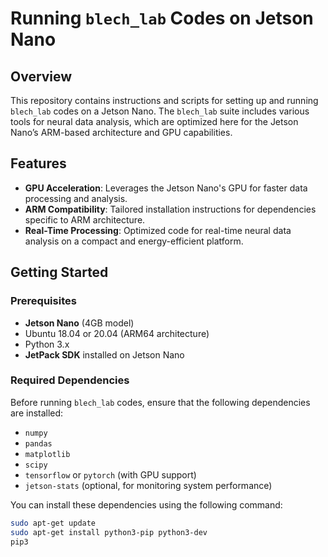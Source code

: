 # Running `blech_lab` Codes on Jetson Nano

## Overview
This repository contains instructions and scripts for setting up and running `blech_lab` codes on a Jetson Nano. The `blech_lab` suite includes various tools for neural data analysis, which are optimized here for the Jetson Nano’s ARM-based architecture and GPU capabilities.

## Features
- **GPU Acceleration**: Leverages the Jetson Nano's GPU for faster data processing and analysis.
- **ARM Compatibility**: Tailored installation instructions for dependencies specific to ARM architecture.
- **Real-Time Processing**: Optimized code for real-time neural data analysis on a compact and energy-efficient platform.

## Getting Started

### Prerequisites
- **Jetson Nano** (4GB model)
- Ubuntu 18.04 or 20.04 (ARM64 architecture)
- Python 3.x
- **JetPack SDK** installed on Jetson Nano

### Required Dependencies
Before running `blech_lab` codes, ensure that the following dependencies are installed:

- `numpy`
- `pandas`
- `matplotlib`
- `scipy`
- `tensorflow` or `pytorch` (with GPU support)
- `jetson-stats` (optional, for monitoring system performance)

You can install these dependencies using the following command:
```bash
sudo apt-get update
sudo apt-get install python3-pip python3-dev
pip3
